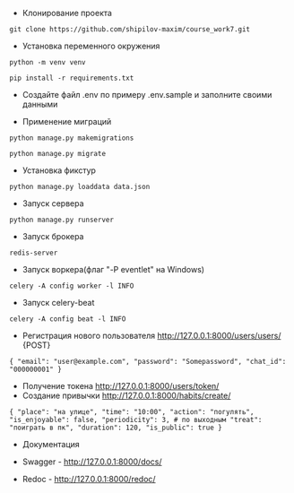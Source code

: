 * Клонирование проекта

`git clone https://github.com/shipilov-maxim/course_work7.git`

* Установка переменного окружения

`python -m venv venv`

`pip install -r requirements.txt`

* Создайте файл .env по примеру .env.sample и заполните своими данными

* Применение миграций

`python manage.py makemigrations`

`python manage.py migrate`

* Установка фикстур

`python manage.py loaddata data.json`

* Запуск сервера

`python manage.py runserver`

* Запуск брокера

`redis-server`

* Запуск воркера(флаг "-P eventlet" на Windows)

`celery -A config worker -l INFO`

* Запуск celery-beat

`celery -A config beat -l INFO`

* Регистрация нового пользователя http://127.0.0.1:8000/users/users/ {POST}

`{
    "email": "user@example.com",
    "password": "Somepassword",
    "chat_id": "000000001"
}`

* Получение токена http://127.0.0.1:8000/users/token/
* Создание привычки http://127.0.0.1:8000/habits/create/

`{
    "place": "на улице",
    "time": "10:00",
    "action": "погулять",
    "is_enjoyable": false,
    "periodicity": 3, # по выходным
    "treat": "поиграть в пк",
    "duration": 120,
    "is_public": true
}`

* Документация 


* Swagger - http://127.0.0.1:8000/docs/
* Redoc - http://127.0.0.1:8000/redoc/